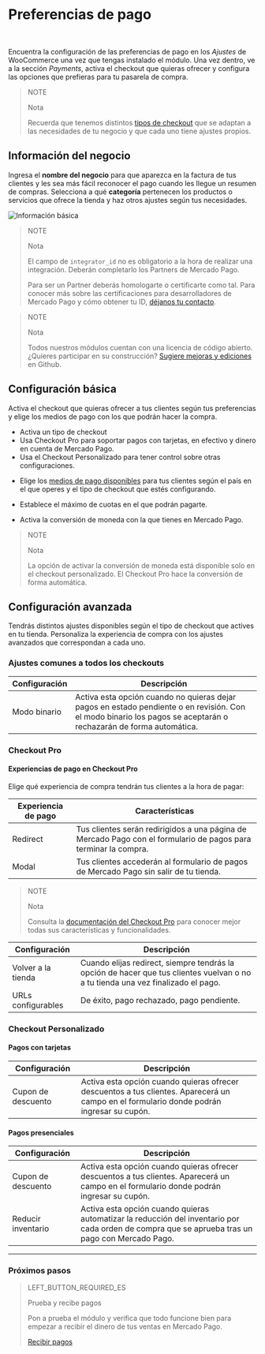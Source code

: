 # Preferencias de pago
<br/>

Encuentra la configuración de las preferencias de pago en los *Ajustes* de WooCommerce una vez que tengas instalado el módulo. Una vez dentro, ve a la sección *Payments*, activa el checkout que quieras ofrecer y configura las opciones que prefieras para tu pasarela de compra.

> NOTE
>
> Nota
>
> Recuerda que tenemos distintos [tipos de checkout]() que se adaptan a las necesidades de tu negocio y que cada uno tiene ajustes propios.

## Información del negocio

Ingresa el **nombre del negocio** para que aparezca en la factura de tus clientes y les sea más fácil reconocer el pago cuando les llegue un resumen de compras. Selecciona a qué **categoría** pertenecen los productos o servicios que ofrece la tienda y haz otros ajustes según tus necesidades.

![Información básica](/images/woocomerce/es_info_basica.png)

> NOTE
>
> Nota
>
> El campo de `integrator_id` no es obligatorio a la hora de realizar una integración. Deberán completarlo los Partners de Mercado Pago.
>
> Para ser un Partner deberás homologarte o certificarte como tal. Para conocer más sobre las certificaciones para desarrolladores de Mercado Pago y cómo obtener tu ID, [déjanos tu contacto](https://docs.google.com/forms/d/e/1FAIpQLSdbA1Y8_9RD2xTCRDHLxeVYrrSIy5s2ME8Ku6_gEcSu60KUHQ/viewform). 

<span></span>

> NOTE
>
> Nota
>
> Todos nuestros módulos cuentan con una licencia de código abierto. ¿Quieres participar en su construcción? [Sugiere mejoras y ediciones](https://github.com/mercadopago/cart-woocommerce) en Github.

## Configuración básica

Activa el checkout que quieras ofrecer a tus clientes según tus preferencias y elige los medios de pago con los que podrán hacer la compra.

* Activa un tipo de checkout
 * Usa Checkout Pro para soportar pagos con tarjetas, en efectivo y dinero en cuenta de Mercado Pago.
 * Usa el Checkout Personalizado para tener control sobre otras configuraciones.

<!-- > WARNING
>
> Importante
>
> Ten en cuenta que el [Checkout Pro](https://www.mercadopago[FAKER][URL][DOMAIN]/developers/es/guides/online-payments/checkout-pro/introduction) es excluyente del Checkout Personalizado y viceversa. Puedes usar los dos checkout personalizados a la vez para ofrecer todos los medios de pago. -->

* Elige los [medios de pago disponibles](https://www.mercadopago[FAKER][URL][DOMAIN]/developers/es/guides/resources/localization/payment-methods) para tus clientes según el país en el que operes y el tipo de checkout que estés configurando. 

* Establece el máximo de cuotas en el que podrán pagarte.

* Activa la conversión de moneda con la que tienes en Mercado Pago.

> NOTE
>
> Nota
>
> La opción de activar la conversión de moneda está disponible solo en el checkout personalizado. El Checkout Pro hace la conversión de forma automática.

## Configuración avanzada

Tendrás distintos ajustes disponibles según el tipo de checkout que actives en tu tienda. Personaliza la experiencia de compra con los ajustes avanzados que correspondan a cada uno. 

### Ajustes comunes a todos los checkouts

| Configuración | Descripción |
| --- | --- |
| Modo binario | Activa esta opción cuando no quieras dejar pagos en estado pendiente o en revisión. Con el modo binario los pagos se aceptarán o rechazarán de forma automática. |

### Checkout Pro

#### Experiencias de pago en Checkout Pro

Elige qué experiencia de compra tendrán tus clientes a la hora de pagar: 

| Experiencia de pago | Características |
| --- | --- |
| Redirect | Tus clientes serán redirigidos a una página de Mercado Pago con el formulario de pagos para terminar la compra. |
| Modal | Tus clientes accederán al formulario de pagos de Mercado Pago sin salir de tu tienda. |

> NOTE
>
> Nota
>
> Consulta la [documentación del Checkout Pro](https://www.mercadopago[FAKER][URL][DOMAIN]/developers/es/guides/online-payments/checkout-pro/introduction) para conocer mejor todas sus características y funcionalidades.

| Configuración | Descripción |
| --- | --- |
| Volver a la tienda | Cuando elijas redirect, siempre tendrás la opción de hacer que tus clientes vuelvan o no a tu tienda una vez finalizado el pago.|
| URLs configurables | De éxito, pago rechazado, pago pendiente.|

### Checkout Personalizado

#### Pagos con tarjetas

| Configuración | Descripción |
| --- | --- |
| Cupon de descuento | Activa esta opción cuando quieras ofrecer descuentos a tus clientes. Aparecerá un campo en el formulario donde podrán ingresar su cupón. |

#### Pagos presenciales

| Configuración | Descripción |
| --- | --- |
| Cupon de descuento | Activa esta opción cuando quieras ofrecer descuentos a tus clientes. Aparecerá un campo en el formulario donde podrán ingresar su cupón. |
| Reducir inventario | Activa esta opción cuando quieras automatizar la reducción del inventario por cada orden de compra que se aprueba tras un pago con Mercado Pago. |

---

### Próximos pasos

> LEFT_BUTTON_REQUIRED_ES
>
> Prueba y recibe pagos
>
> Pon a prueba el módulo y verifica que todo funcione bien para empezar a recibir el dinero de tus ventas en Mercado Pago.
>
>
> [Recibir pagos](https://www.mercadopago[FAKER][URL][DOMAIN]/developers/es/guides/plugins/woocommerce/receive-payments)
